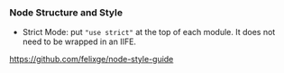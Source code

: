 ### Node Structure and Style

* Strict Mode: put `"use strict"` at the top of each module. It does not need to be wrapped in an IIFE.

https://github.com/felixge/node-style-guide